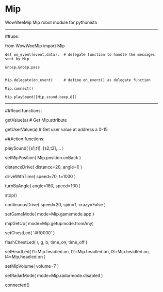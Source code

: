 # Mip

WowWeeMip Mip robot module for pythonista
_________________________________________
##use:

from WowWeeMip import Mip

    def on_event(event,data):  # delegate function to handle the messages sent by Mip

    &nbsp;&nbsp;pass


    Mip.delegate(on_event)     # define on_event() as delegate function

    Mip.connect()

    Mip.playSound([Mip.sound.beep,0])

_________________________________________
##Read functions:

getValue(a)       # Get Mip.attribute

getUserValue(a)   # Get user value at address a 0-15



##Action functions:

playSound( [s1,t1], [s2,t2],... )

setMipPosition( Mip.position.onBack )

distanceDrive( distance=20, angle=0 )

driveWithTime( speed=70, t=1000 )

turnByAngle( angle=180, speed=100 )

stop()

continuousDrive( speed=20, spin=1, crazy=False )

setGameMode( mode=Mip.gamemode.app )

mipGetUp( mode=Mip.getupmode.fromAny)

setChestLed( '#ff0000' )

flashChestLed( r, g, b, time_on, time_off )

setHeadLed( l1=Mip.headled.on, l2=Mip.headled.on, l3=Mip.headled.on, l4=Mip.headled.on )

setMipVolume( volume=7 )

setRadarMode( mode=Mip.radarmode.disabled )

connected()
